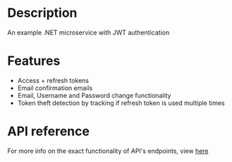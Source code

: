 # Description
An example .NET microservice with JWT authentication
# Features
- Access + refresh tokens
- Email confirmation emails
- Email, Username and Password change functionality
- Token theft detection by tracking if refresh token is used multiple times
# API reference
For more info on the exact functionality of API's endpoints, view [here](./APIReference.md)
